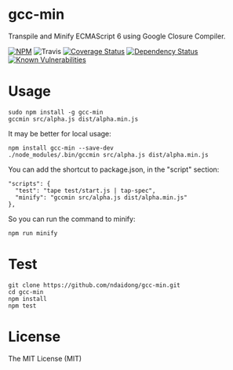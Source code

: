 # gcc-min
Transpile and Minify ECMAScript 6 using Google Closure Compiler.

[![NPM](https://badge.fury.io/js/gcc-min.svg)](https://badge.fury.io/js/gcc-min)
![Travis](https://travis-ci.org/ndaidong/gcc-min.svg?branch=master)
[![Coverage Status](https://coveralls.io/repos/github/ndaidong/gcc-min/badge.svg?branch=master)](https://coveralls.io/github/ndaidong/gcc-min?branch=master)
[![Dependency Status](https://www.versioneye.com/user/projects/57eb730079806f002f4afa29/badge.svg?style=flat)](https://www.versioneye.com/user/projects/57eb730079806f002f4afa29)
[![Known Vulnerabilities](https://snyk.io/test/npm/gcc-min/badge.svg)](https://snyk.io/test/npm/gcc-min)


# Usage

```
sudo npm install -g gcc-min
gccmin src/alpha.js dist/alpha.min.js
```

It may be better for local usage:

```
npm install gcc-min --save-dev
./node_modules/.bin/gccmin src/alpha.js dist/alpha.min.js
```

You can add the shortcut to package.json, in the "script" section:

```
"scripts": {
  "test": "tape test/start.js | tap-spec",
  "minify": "gccmin src/alpha.js dist/alpha.min.js"
},
```

So you can run the command to minify:

```
npm run minify
```


# Test

```
git clone https://github.com/ndaidong/gcc-min.git
cd gcc-min
npm install
npm test
```

# License

The MIT License (MIT)
